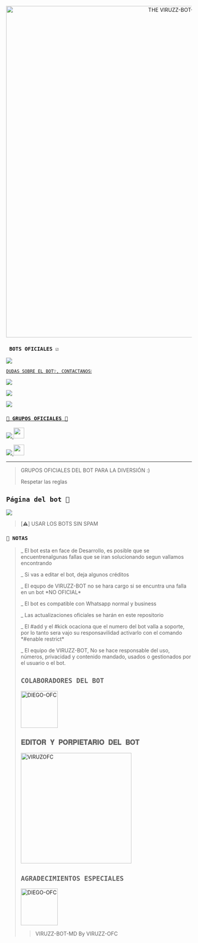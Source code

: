 

<p align="center">
<img src="https://github.com/VIRUZOFC/VIRUZZ-BOT-MD/blob/main/Menu2.jpg" alt="THE VIRUZZ-BOT-MD" width="900"/>
</p>

### ` BOTS OFICIALES ☑️`

<a href="http://wa.me/524445790238" target="blank"><img src="https://img.shields.io/badge/VIRUZZ BOT-OFICIAL.1️⃣-25D366?style=for-the-badge&logo=whatsapp&logoColor=white" />

`DUDAS SOBRE EL BOT❔, CONTACTANOS❕`

<a href="http://wa.me/595986674310" target="blank"><img src="https://img.shields.io/badge/VIRUZZ_OFC_CREADOR-25D366?style=for-the-badge&logo=whatsapp&logoColor=white" />
<p><a href="http://wa.me/593959425714" target="blank"><img src="https://img.shields.io/badge/DIEGO_OFC_COLAB.1-25D366?style=for-the-badge&logo=whatsapp&logoColor=white" /></p>
<a href="http://wa.me/573168068344" target="blank"><img src="https://img.shields.io/badge/KIUBY_COLAB.2-25D366?style=for-the-badge&logo=whatsapp&logoColor=white" />

### `🔰 GRUPOS OFICIALES 🔰`


<a href="https://chat.whatsapp.com/L5oWIJp9c5BE8hMNCjJFGV" target="blank"><img src="https://img.shields.io/badge/Grupo-oficial-25D366?style=for-the-badge&logo=whatsapp&logoColor=white" /><a href="https://chat.whatsapp.com/L5oWIJp9c5BE8hMNCjJFGV"> <img src="https://upload.wikimedia.org/wikipedia/commons/thumb/1/19/WhatsApp_logo-color-vertical.svg/1200px-WhatsApp_logo-color-vertical.svg.png" height="29px"></a>


<a href="https://chat.whatsapp.com/GDkNr8qkR1K5VMpXlCLIIQ" target="blank"><img src="https://img.shields.io/badge/Grupo-oficial2-25D366?style=for-the-badge&logo=whatsapp&logoColor=white" /><a href="https://chat.whatsapp.com/GDkNr8qkR1K5VMpXlCLIIQ"> <img src="https://upload.wikimedia.org/wikipedia/commons/thumb/1/19/WhatsApp_logo-color-vertical.svg/1200px-WhatsApp_logo-color-vertical.svg.png" height="29px"></a>

---------
> GRUPOS OFICIALES DEL BOT PARA LA DIVERSIÓN :)
> <p>Respetar las reglas </p>

## `Página del bot 📌 `

<a href="https://sites.google.com/view/dorratbotmd/inicio" target="_blank"> <img src="https://img.shields.io/badge/-pagina aqui-%23E4405F?style=for-the-badge&logo=página aqui&logoColor=black" target="_blank"></a> 

> [⚠️] USAR LOS BOTS SIN SPAM

### `📄 NOTAS`
><p>_ El bot esta en face de Desarrollo, es posible que se encuentrenalgunas fallas que se iran solucionando segun vallamos encontrando</p>
><p>_ Si vas a editar el bot, deja algunos créditos </p>
><p>_ El equpo de VIRUZZ-BOT no se hara cargo si se encuntra una falla en un bot *NO OFICIAL*</p>
><p>_ El bot es compatible con Whatsapp normal y business</p>
><p>_ Las actualizaciones oficiales se harán en este repositorio </p>
><p>_ El #add y el #kick ocaciona que el numero del bot valla a soporte, por lo tanto sera vajo su responsavilidad activarlo con el comando *#enable restrict*</p>
><p>_ El equipo de VIRUZZ-BOT, No se hace responsable del uso, números, privacidad y contenido mandado, usados o gestionados por el usuario o el bot.</p

## `COLABORADORES DEL BOT` 
<a href="https://github.com/DIEGO-OFC"><img src="https://github.com/DIEGO-OFC.png" width="100" height="100" alt="DIEGO-OFC"/></a>




## `𝐄𝐃𝐈𝐓𝐎𝐑 𝐘 𝐏𝐎𝐑𝐏𝐈𝐄𝐓𝐀𝐑𝐈𝐎 𝐃𝐄𝐋 𝐁𝐎𝐓` 
<a href="https://github.com/VIRUZOFC"><img src="https://github.com/VIRUZOFC.png" width="300" height="300" alt="VIRUZOFC"/></a>

## `AGRADECIMIENTOS ESPECIALES`

<a href="https://github.com/DIEGO-OFC/DORRAT-BOT-MD"><img src="https://github.com/DIEGO-OFC/DORRAT-BOT-MD/blob/main/Menu2.jpg" width="100" height="100" alt="DIEGO-OFC"/></a>


>VIRUZZ-BOT-MD By VIRUZZ-OFC
